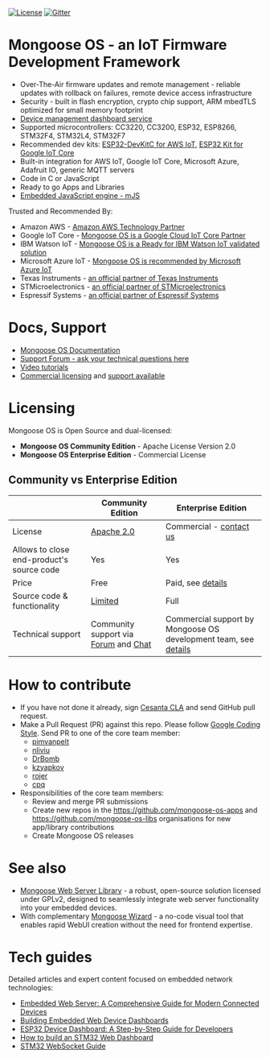 [![License](https://img.shields.io/badge/License-Apache%202.0-blue.svg)](https://opensource.org/licenses/Apache-2.0)  [![Gitter](https://badges.gitter.im/cesanta/mongoose-os.svg)](https://gitter.im/cesanta/mongoose-os?utm_source=badge&utm_medium=badge&utm_campaign=pr-badge)

# Mongoose OS - an IoT Firmware Development Framework

- Over-The-Air firmware updates and remote management - reliable updates with rollback on failures, remote device access infrastructure
- Security - 	built in flash encryption, crypto chip support, ARM mbedTLS optimized for small memory footprint
- [Device management dashboard service](https://mdash.net)
- Supported microcontrollers: CC3220, CC3200, ESP32, ESP8266, STM32F4, STM32L4, STM32F7
- Recommended dev kits: [ESP32-DevKitC for AWS IoT](https://mongoose-os.com/aws-iot-starter-kit/), [ESP32 Kit for Google IoT Core](https://mongoose-os.com/gcp/)
- Built-in integration for AWS IoT, Google IoT Core, Microsoft Azure, Adafruit IO, generic MQTT servers
- Code in C or JavaScript
- Ready to go Apps and Libraries
- [Embedded JavaScript engine - mJS](https://github.com/cesanta/mjs)


Trusted and Recommended By:
- Amazon AWS - [Amazon AWS Technology Partner](https://aws.amazon.com/blogs/apn/partner-sa-roundup-may-2017/)
- Google IoT Core - [Mongoose OS is a Google Cloud IoT Core Partner](https://cloud.google.com/iot/partners/)
- IBM Watson IoT - [Mongoose OS is a Ready for IBM Watson IoT validated solution](https://www-356.ibm.com/partnerworld/gsd/solutiondetails.do?solution=55930&lc=en&stateCd=P&tab=1)
- Microsoft Azure IoT - [Mongoose OS is recommended by Microsoft Azure IoT](https://azure.microsoft.com/en-us/blog/azure-iot-automatic-device-management-helps-deploying-firmware-updates-at-scale/)
- Texas Instruments - [an official partner of Texas Instruments](http://www.ti.com/ww/en/internet_of_things/iot-cloudsolution.html)
- STMicroelectronics - [an official partner of STMicroelectronics](https://www.st.com/content/st_com/en/partner/partner-program/partnerpage/cesanta.html)
- Espressif Systems - [an official partner of Espressif Systems](http://espressif.com/en/support/download/sdk)



# Docs, Support
- [Mongoose OS Documentation](https://mongoose-os.com/docs/mongoose-os/quickstart/setup.md)
- [Support Forum - ask your technical questions here](https://community.mongoose-os.com/)
- [Video tutorials](https://www.youtube.com/channel/UCZ9lQ7b-4bDbLOLpKwjpSAw/featured)
- [Commercial licensing](https://mongoose-os.com/licensing.html) and [support available](https://mongoose-os.com/support.html)

# Licensing

Mongoose OS is Open Source and dual-licensed:

- **Mongoose OS Community Edition** - Apache License Version 2.0
- **Mongoose OS Enterprise Edition** - Commercial License


## Community vs Enterprise Edition

|              |  Community Edition |  Enterprise Edition  |
| -------------| ------------------ | -------------------- |
| License | [Apache 2.0](https://www.apache.org/licenses/LICENSE-2.0) | Commercial - [contact us](https://mongoose-os.com/contact.html) |
| Allows to close end-product's source code  | Yes | Yes  |
| Price  | Free | Paid, see [details](https://mongoose-os.com//licensing.html) |
| Source code & functionality  | [Limited](https://mongoose-os.com/docs/mongoose-os/userguide/licensing.md) | Full |
| Technical support  | Community support via [Forum](https://forum.mongoose-os.com) and [Chat](https://gitter.im/cesanta/mongoose-os) | Commercial support by Mongoose OS development team, see [details](https://mongoose-os.com/support.html) |


# How to contribute

- If you have not done it already, sign [Cesanta CLA](https://cesanta.com/cla.html)
and send GitHub pull request.
- Make a Pull Request (PR) against this repo. Please follow
  [Google Coding Style](https://google.github.io/styleguide/cppguide.html).
  Send PR to one of the core team member:
   * [pimvanpelt](https://github.com/pimvanpelt)
   * [nliviu](https://github.com/nliviu)
   * [DrBomb](https://github.com/DrBomb)
   * [kzyapkov](https://github.com/kzyapkov)
   * [rojer](https://github.com/rojer)
   * [cpq](https://github.com/cpq)
- Responsibilities of the core team members:
   * Review and merge PR submissions
   * Create new repos in the https://github.com/mongoose-os-apps and
   https://github.com/mongoose-os-libs organisations for new app/library
   contributions
   * Create Mongoose OS releases

# See also

- [Mongoose Web Server Library](https://mongoose.ws/) - a robust, open-source solution licensed under GPLv2, designed to seamlessly integrate web server functionality into your embedded devices. 
- With complementary [Mongoose Wizard](https://mongoose.ws/wizard/) - a no-code visual tool that enables rapid WebUI creation without the need for frontend expertise.

# Tech guides

Detailed articles and expert content focused on embedded network technologies:
- [Embedded Web Server: A Comprehensive Guide for Modern Connected Devices](https://mongoose.ws/articles/embedded-web-server-a-comprehensive-guide-for-modern-connected-devices/)
- [Building Embedded Web Device Dashboards](https://mongoose.ws/articles/building-embedded-web-device-dashboard/)
- [ESP32 Device Dashboard: A Step-by-Step Guide for Developers](https://mongoose.ws/articles/esp32-device-dashboard/)
- [How to build an STM32 Web Dashboard](https://mongoose.ws/articles/stm32-device-dashboard/)
- [STM32 WebSocket Guide](https://mongoose.ws/articles/stm32-websocket-guide/)
